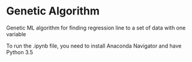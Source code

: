 # Genetic Algorithm
Genetic ML algorithm for finding regression line to a set of data with one variable

To run the .ipynb file, you need to install Anaconda Navigator and have Python 3.5
